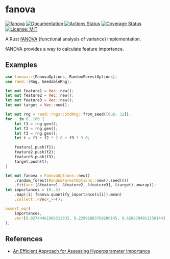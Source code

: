 fanova
=======

[![fanova](https://img.shields.io/crates/v/fanova.svg)](https://crates.io/crates/fanova)
[![Documentation](https://docs.rs/fanova/badge.svg)](https://docs.rs/fanova)
[![Actions Status](https://github.com/sile/fanova/workflows/CI/badge.svg)](https://github.com/sile/fanova/actions)
[![Coverage Status](https://coveralls.io/repos/github/sile/fanova/badge.svg?branch=master)](https://coveralls.io/github/sile/fanova?branch=master)
[![License: MIT](https://img.shields.io/badge/license-MIT-blue.svg)](LICENSE)

A Rust [fANOVA] (functional analysis of variance) implementation.

fANOVA provides a way to calculate feature importance.

Examples
--------

```rust
use fanova::{FanovaOptions, RandomForestOptions};
use rand::{Rng, SeedableRng};

let mut feature1 = Vec::new();
let mut feature2 = Vec::new();
let mut feature3 = Vec::new();
let mut target = Vec::new();

let mut rng = rand::rngs::StdRng::from_seed([0u8; 32]);
for _ in 0..100 {
    let f1 = rng.gen();
    let f2 = rng.gen();
    let f3 = rng.gen();
    let t = f1 + f2 * 2.0 + f3 * 3.0;

    feature1.push(f1);
    feature2.push(f2);
    feature3.push(f3);
    target.push(t);
}

let mut fanova = FanovaOptions::new()
    .random_forest(RandomForestOptions::new().seed(0))
    .fit(vec![&feature1, &feature2, &feature3], &target).unwrap();
let importances = (0..3)
    .map(|i| fanova.quantify_importance(&[i]).mean)
    .collect::<Vec<_>>();

assert_eq!(
    importances,
    vec![0.02744461966313835, 0.22991883769286145, 0.6288784011550144]
);
```

References
----------

- [An Efficient Approach for Assessing Hyperparameter Importance][fANOVA]

[fANOVA]: http://proceedings.mlr.press/v32/hutter14.html
